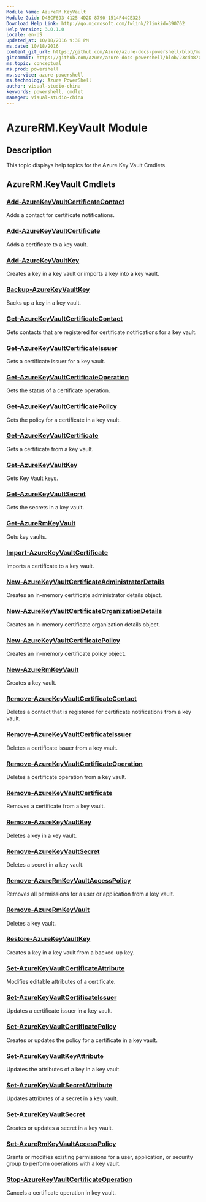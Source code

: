 ```yaml
---
Module Name: AzureRM.KeyVault
Module Guid: D48CF693-4125-4D2D-8790-1514F44CE325
Download Help Link: http://go.microsoft.com/fwlink/?linkid=390762
Help Version: 3.0.1.0
Locale: en-US
updated_at: 10/18/2016 9:38 PM
ms.date: 10/18/2016
content_git_url: https://github.com/Azure/azure-docs-powershell/blob/master/azureps-cmdlets-docs/ResourceManager/AzureRM.KeyVault/v2.1.0/AzureRM.KeyVault.md
gitcommit: https://github.com/Azure/azure-docs-powershell/blob/23cdb8705d4ab9807c0e21b238f3b134a7d49c7d/azureps-cmdlets-docs/ResourceManager/AzureRM.KeyVault/v2.1.0/AzureRM.KeyVault.md
ms.topic: conceptual
ms.prod: powershell
ms.service: azure-powershell
ms.technology: Azure PowerShell
author: visual-studio-china
keywords: powershell, cmdlet
manager: visual-studio-china
---
```


# AzureRM.KeyVault Module
## Description
This topic displays help topics for the Azure Key Vault Cmdlets.

## AzureRM.KeyVault Cmdlets
### [Add-AzureKeyVaultCertificateContact](.\Add-AzureKeyVaultCertificateContact.md)
Adds a contact for certificate notifications.


### [Add-AzureKeyVaultCertificate](.\Add-AzureKeyVaultCertificate.md)
Adds a certificate to a key vault.


### [Add-AzureKeyVaultKey](.\Add-AzureKeyVaultKey.md)
Creates a key in a key vault or imports a key into a key vault.


### [Backup-AzureKeyVaultKey](.\Backup-AzureKeyVaultKey.md)
Backs up a key in a key vault.


### [Get-AzureKeyVaultCertificateContact](.\Get-AzureKeyVaultCertificateContact.md)
Gets contacts that are registered for certificate notifications for a key vault.


### [Get-AzureKeyVaultCertificateIssuer](.\Get-AzureKeyVaultCertificateIssuer.md)
Gets a certificate issuer for a key vault.


### [Get-AzureKeyVaultCertificateOperation](.\Get-AzureKeyVaultCertificateOperation.md)
Gets the status of a certificate operation.


### [Get-AzureKeyVaultCertificatePolicy](.\Get-AzureKeyVaultCertificatePolicy.md)
Gets the policy for a certificate in a key vault.


### [Get-AzureKeyVaultCertificate](.\Get-AzureKeyVaultCertificate.md)
Gets a certificate from a key vault.


### [Get-AzureKeyVaultKey](.\Get-AzureKeyVaultKey.md)
Gets Key Vault keys.


### [Get-AzureKeyVaultSecret](.\Get-AzureKeyVaultSecret.md)
Gets the secrets in a key vault.


### [Get-AzureRmKeyVault](.\Get-AzureRmKeyVault.md)
Gets key vaults.


### [Import-AzureKeyVaultCertificate](.\Import-AzureKeyVaultCertificate.md)
Imports a certificate to a key vault.


### [New-AzureKeyVaultCertificateAdministratorDetails](.\New-AzureKeyVaultCertificateAdministratorDetails.md)
Creates an in-memory certificate administrator details object.


### [New-AzureKeyVaultCertificateOrganizationDetails](.\New-AzureKeyVaultCertificateOrganizationDetails.md)
Creates an in-memory certificate organization details object.


### [New-AzureKeyVaultCertificatePolicy](.\New-AzureKeyVaultCertificatePolicy.md)
Creates an in-memory certificate policy object.


### [New-AzureRmKeyVault](.\New-AzureRmKeyVault.md)
Creates a key vault.


### [Remove-AzureKeyVaultCertificateContact](.\Remove-AzureKeyVaultCertificateContact.md)
Deletes a contact that is registered for certificate notifications from a key vault.


### [Remove-AzureKeyVaultCertificateIssuer](.\Remove-AzureKeyVaultCertificateIssuer.md)
Deletes a certificate issuer from a key vault.


### [Remove-AzureKeyVaultCertificateOperation](.\Remove-AzureKeyVaultCertificateOperation.md)
Deletes a certificate operation from a key vault.


### [Remove-AzureKeyVaultCertificate](.\Remove-AzureKeyVaultCertificate.md)
Removes a certificate from a key vault.


### [Remove-AzureKeyVaultKey](.\Remove-AzureKeyVaultKey.md)
Deletes a key in a key vault.


### [Remove-AzureKeyVaultSecret](.\Remove-AzureKeyVaultSecret.md)
Deletes a secret in a key vault.


### [Remove-AzureRmKeyVaultAccessPolicy](.\Remove-AzureRmKeyVaultAccessPolicy.md)
Removes all permissions for a user or application from a key vault.


### [Remove-AzureRmKeyVault](.\Remove-AzureRmKeyVault.md)
Deletes a key vault.


### [Restore-AzureKeyVaultKey](.\Restore-AzureKeyVaultKey.md)
Creates a key in a key vault from a backed-up key.


### [Set-AzureKeyVaultCertificateAttribute](.\Set-AzureKeyVaultCertificateAttribute.md)
Modifies editable attributes of a certificate.


### [Set-AzureKeyVaultCertificateIssuer](.\Set-AzureKeyVaultCertificateIssuer.md)
Updates a certificate issuer in a key vault.


### [Set-AzureKeyVaultCertificatePolicy](.\Set-AzureKeyVaultCertificatePolicy.md)
Creates or updates the policy for a certificate in a key vault.


### [Set-AzureKeyVaultKeyAttribute](.\Set-AzureKeyVaultKeyAttribute.md)
Updates the attributes of a key in a key vault.


### [Set-AzureKeyVaultSecretAttribute](.\Set-AzureKeyVaultSecretAttribute.md)
Updates attributes of a secret in a key vault.


### [Set-AzureKeyVaultSecret](.\Set-AzureKeyVaultSecret.md)
Creates or updates a secret in a key vault.


### [Set-AzureRmKeyVaultAccessPolicy](.\Set-AzureRmKeyVaultAccessPolicy.md)
Grants or modifies existing permissions for a user, application, or security group to perform operations with a key vault.


### [Stop-AzureKeyVaultCertificateOperation](.\Stop-AzureKeyVaultCertificateOperation.md)
Cancels a certificate operation in key vault.



